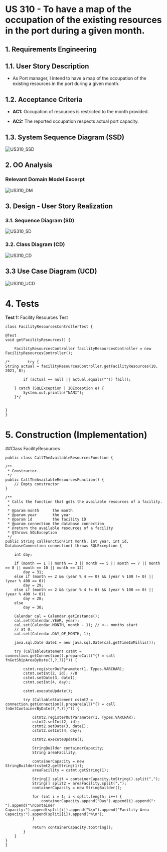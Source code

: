 # US 310 - To have a map of the occupation of the existing resources in the port during a given month.

## 1. Requirements Engineering

## 1.1. User Story Description

* As Port manager, I intend to have a map of the occupation of the existing
  resources in the port during a given month.



## 1.2. Acceptance Criteria

* **AC1:** Occupation of resources is restricted to the month provided.
  
* **AC2:** The reported occupation respects actual port capacity.


## 1.3. System Sequence Diagram (SSD)

![US310_SSD](US310_SSDD.svg)

## 2. OO Analysis

### Relevant Domain Model Excerpt

![US310_DM](US310%20MD.svg)

## 3. Design - User Story Realization

### 3.1. Sequence Diagram (SD)

![US310_SD](US310%20SD.svg)

### 3.2. Class Diagram (CD)

![US310_CD](US310%20CD.svg)

## 3.3 Use Case Diagram (UCD)

![US310_UCD](US310%20UCD.svg)

# 4. Tests

**Test 1:** Facility Resources Test

    class FacilityResourcesControllerTest {

    @Test
    void getFacilityResources() {

        FacilityResourcesController facilityResourcesController = new FacilityResourcesController();

    /*        try {
    String actual = facilityResourcesController.getFacilityResources(10, 2021, 8);

            if (actual == null || actual.equals("")) fail();

        } catch (SQLException | IOException e) {
            System.out.println("NANI");
        }*/


    }
    }

# 5. Construction (Implementation)



##Class FacilityResources

    public class CallTheAvailableResourcesFunction {

    /**
     * Constructor.
     */
    public CallTheAvailableResourcesFunction() {
        // Empty constructor
    }

    /**
     * Calls the function that gets the available resources of a facility.
     *
     * @param month      the month
     * @param year       the year
     * @param id         the facility ID
     * @param connection the database connection
     * @return the available resources of a facility
     * @throws SQLException
     */
    public String callFunction(int month, int year, int id, DatabaseConnection connection) throws SQLException {

        int day;

        if (month == 1 || month == 3 || month == 5 || month == 7 || month == 8 || month == 10 || month == 12)
            day = 31;
        else if (month == 2 && (year % 4 == 0) && (year % 100 != 0) || (year % 400 == 0))
            day = 29;
        else if (month == 2 && (year % 4 != 0) && (year % 100 == 0) || (year % 400 != 0))
            day = 28;
        else
            day = 30;

        Calendar cal = Calendar.getInstance();
        cal.set(Calendar.YEAR, year);
        cal.set(Calendar.MONTH, month - 1); // <-- months start
        // at 0.
        cal.set(Calendar.DAY_OF_MONTH, 1);

        java.sql.Date dateI = new java.sql.Date(cal.getTimeInMillis());

        try (CallableStatement cstmt = connection.getConnection().prepareCall("{? = call fnGetShipAreaByDate(?,?,?)}")) {

            cstmt.registerOutParameter(1, Types.VARCHAR);
            cstmt.setInt(2, id); //8
            cstmt.setDate(3, dateI);
            cstmt.setInt(4, day);

            cstmt.executeUpdate();

            try (CallableStatement cstmt2 = connection.getConnection().prepareCall("{? = call fnGetContainerByDate(?,?,?)}")) {

                cstmt2.registerOutParameter(1, Types.VARCHAR);
                cstmt2.setInt(2, id);
                cstmt2.setDate(3, dateI);
                cstmt2.setInt(4, day);

                cstmt2.executeUpdate();

                StringBuilder containerCapacity;
                String areaFacility;

                containerCapacity = new StringBuilder(cstmt2.getString(1));
                areaFacility = cstmt.getString(1);

                String[] split = containerCapacity.toString().split(",");
                String[] split2 = areaFacility.split(",");
                containerCapacity = new StringBuilder();

                for (int i = 1; i < split.length; i++) {
                    containerCapacity.append("Day").append(i).append(": ").append("\nContainer Capacity:").append(split[i]).append("%\n").append("Facility Area Capacity:").append(split2[i]).append("%\n");
                }

                return containerCapacity.toString();
            }
        }
    }
    }